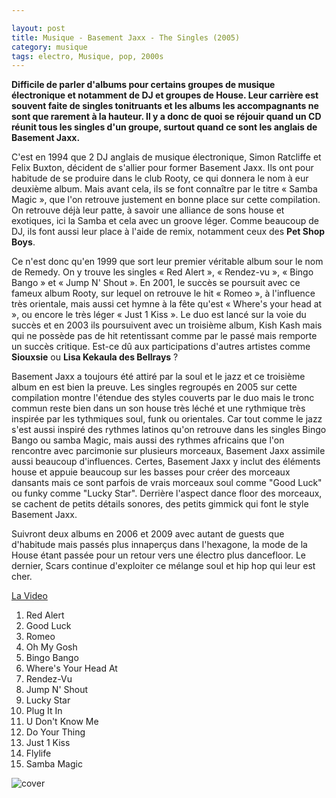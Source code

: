 ```yaml
---

layout: post
title: Musique - Basement Jaxx - The Singles (2005)
category: musique
tags: electro, Musique, pop, 2000s
---
```

**Difficile de parler d'albums pour certains groupes de musique électronique et notamment de DJ et groupes de House. Leur carrière est souvent faite de singles tonitruants et les albums les accompagnants ne sont que rarement à la hauteur. Il y a donc de quoi se réjouir quand un CD réunit tous les singles d'un groupe, surtout quand ce sont les anglais de Basement Jaxx.**

C'est en 1994 que 2 DJ anglais de musique électronique, Simon Ratcliffe et Felix Buxton, décident de s'allier pour former Basement Jaxx. Ils ont pour habitude de se produire dans le club Rooty, ce qui donnera le nom à eur deuxième album. Mais avant cela, ils se font connaître par le titre « Samba Magic », que l'on retrouve justement en bonne place sur cette compilation. On retrouve déjà leur patte, à savoir une alliance de sons house et exotiques, ici la Samba et cela avec un groove léger. Comme beaucoup de DJ, ils font aussi leur place à l'aide de remix, notamment ceux des **Pet Shop Boys**.

Ce n'est donc qu'en 1999 que sort leur premier véritable album sour le nom de Remedy. On y trouve les singles « Red Alert », « Rendez-vu », « Bingo Bango » et « Jump N' Shout ». En 2001, le succès se poursuit avec ce fameux album Rooty, sur lequel on retrouve le hit « Romeo », à l'influence très orientale, mais aussi cet hymne à la fête qu'est « Where's your head at », ou encore le très léger « Just 1 Kiss ». Le duo est lancé sur la voie du succès et en 2003 ils poursuivent avec un troisième album, Kish Kash mais qui ne possède pas de hit retentissant comme par le passé mais remporte un succès critique. Est-ce dû aux participations d'autres artistes comme **Siouxsie** ou **Lisa Kekaula des Bellrays** ?

Basement Jaxx a toujours été attiré par la soul et le jazz et ce troisième album en est bien la preuve. Les singles regroupés en 2005 sur cette compilation montre l'étendue des styles couverts par le duo mais le tronc commun reste bien dans un son house très léché et une rythmique très inspirée par les tythmiques soul, funk ou orientales. Car tout comme le jazz s'est aussi inspiré des rythmes latinos qu'on retrouve dans les singles Bingo Bango ou samba Magic, mais aussi des rythmes africains que l'on rencontre avec parcimonie sur plusieurs morceaux, Basement Jaxx assimile aussi beaucoup d'influences. Certes, Basement Jaxx y inclut des éléments house et appuie beaucoup sur les basses pour créer des morceaux dansants mais ce sont parfois de vrais morceaux soul comme "Good Luck" ou funky comme "Lucky Star". Derrière l'aspect dance floor des morceaux, se cachent de petits détails sonores, des petits gimmick qui font le style Basement Jaxx.

Suivront deux albums en 2006 et 2009 avec autant de guests que d'habitude mais passés plus innaperçus dans l'hexagone, la mode de la House étant passée pour un retour vers une électro plus dancefloor. Le dernier, Scars continue d'exploiter ce mélange soul et hip hop qui leur est cher.

[La Video](https://www.youtube.com/watch?v=x2wUbgAAydY)

1. Red Alert
2. Good Luck 
3. Romeo 
4. Oh My Gosh 
5. Bingo Bango 
6. Where's Your Head At 
7. Rendez-Vu 
8. Jump N' Shout 
9. Lucky Star 
10. Plug It In 
11. U Don't Know Me 
12. Do Your Thing 
13. Just 1 Kiss 
14. Flylife 
15. Samba Magic

![cover](http://cheziceman.files.wordpress.com/2014/11/basementjaxx.jpg)
